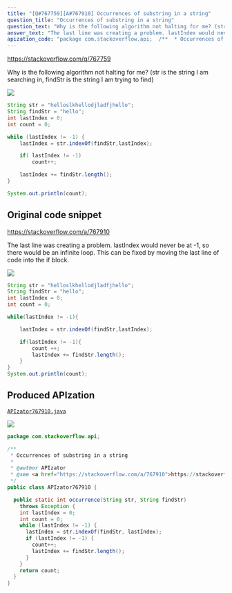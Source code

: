 ```yaml
---
title: "[Q#767759][A#767910] Occurrences of substring in a string"
question_title: "Occurrences of substring in a string"
question_text: "Why is the following algorithm not halting for me? (str is the string I am searching in, findStr is the string I am trying to find)"
answer_text: "The last line was creating a problem. lastIndex would never be at -1, so there would be an infinite loop. This can be fixed by moving the last line of code into the if block."
apization_code: "package com.stackoverflow.api;  /**  * Occurrences of substring in a string  *  * @author APIzator  * @see <a href=\"https://stackoverflow.com/a/767910\">https://stackoverflow.com/a/767910</a>  */ public class APIzator767910 {    public static int occurrence(String str, String findStr)     throws Exception {     int lastIndex = 0;     int count = 0;     while (lastIndex != -1) {       lastIndex = str.indexOf(findStr, lastIndex);       if (lastIndex != -1) {         count++;         lastIndex += findStr.length();       }     }     return count;   } }"
---
```


https://stackoverflow.com/q/767759

Why is the following algorithm not halting for me?
(str is the string I am searching in, findStr is the string I am trying to find)


<div class="code-logo"><img src="/stackoverflow.png" /></div>

```java
String str = "helloslkhellodjladfjhello";
String findStr = "hello";
int lastIndex = 0;
int count = 0;

while (lastIndex != -1) {
    lastIndex = str.indexOf(findStr,lastIndex);

    if( lastIndex != -1)
        count++;

    lastIndex += findStr.length();
}

System.out.println(count);
```


## Original code snippet

https://stackoverflow.com/a/767910

The last line was creating a problem. lastIndex would never be at -1, so there would be an infinite loop. This can be fixed by moving the last line of code into the if block.

<div class="code-logo"><img src="/stackoverflow.png" /></div>

```java
String str = "helloslkhellodjladfjhello";
String findStr = "hello";
int lastIndex = 0;
int count = 0;

while(lastIndex != -1){

    lastIndex = str.indexOf(findStr,lastIndex);

    if(lastIndex != -1){
        count ++;
        lastIndex += findStr.length();
    }
}
System.out.println(count);
```

## Produced APIzation

[`APIzator767910.java`](https://github.com/pasqualesalza/apization/raw/main/data/search/APIzator767910.java)

<div class="code-logo"><img src="/apizator.png" /></div>

```java
package com.stackoverflow.api;

/**
 * Occurrences of substring in a string
 *
 * @author APIzator
 * @see <a href="https://stackoverflow.com/a/767910">https://stackoverflow.com/a/767910</a>
 */
public class APIzator767910 {

  public static int occurrence(String str, String findStr)
    throws Exception {
    int lastIndex = 0;
    int count = 0;
    while (lastIndex != -1) {
      lastIndex = str.indexOf(findStr, lastIndex);
      if (lastIndex != -1) {
        count++;
        lastIndex += findStr.length();
      }
    }
    return count;
  }
}

```